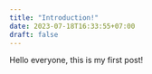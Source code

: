 ```yaml
---
title: "Introduction!"
date: 2023-07-18T16:33:55+07:00
draft: false
---
```


Hello everyone, this is my first post!
